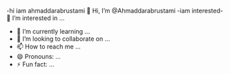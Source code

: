 -hi iam ahmaddarabrustami 👋 Hi, I’m @Ahmaddarabrustami
-iam interested- 👀 I’m interested in ...
- 🌱 I’m currently learning ...
- 💞️ I’m looking to collaborate on ...
- 📫 How to reach me ...
- 😄 Pronouns: ...
- ⚡ Fun fact: ...

<!---
Ahmaddarabrustami/Ahmaddarabrustami is a ✨ special ✨ repository because its `README.md` (this file) appears on your GitHub profile.
You can click the Preview link to take a look at your changes.
--->
